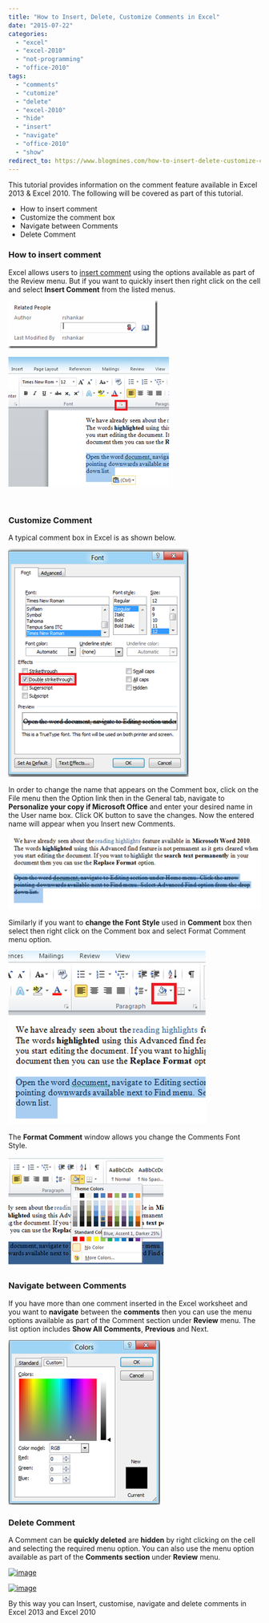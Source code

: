 ```yaml
---
title: "How to Insert, Delete, Customize Comments in Excel"
date: "2015-07-22"
categories: 
  - "excel"
  - "excel-2010"
  - "not-programming"
  - "office-2010"
tags: 
  - "comments"
  - "cutomize"
  - "delete"
  - "excel-2010"
  - "hide"
  - "insert"
  - "navigate"
  - "office-2010"
  - "show"
redirect_to: https://www.blogmines.com/how-to-insert-delete-customize-comments-in-excel-2010/
---
```


This tutorial provides information on the comment feature available in Excel 2013 & Excel 2010. The following will be covered as part of this tutorial.

- How to insert comment
- Customize the comment box
- Navigate between Comments
- Delete Comment

### How to insert comment

Excel allows users to [insert comment](http://blogmines.com/blog/2011/08/23/how-to-insert-comments-in-google-docs-spreadsheet/) using the options available as part of the Review menu. But if you want to quickly insert then right click on the cell and select **Insert Comment** from the listed menus.

[![image](/assets/images/image_thumb162.png "image")](http://blogmines.com/blog/wp-content/uploads/2011/08/image163.png)

[![image](/assets/images/image_thumb163.png "image")](http://blogmines.com/blog/wp-content/uploads/2011/08/image164.png)

 

### Customize Comment

A typical comment box in Excel is as shown below.

[![image](/assets/images/image_thumb164.png "image")](http://blogmines.com/blog/wp-content/uploads/2011/08/image165.png)

In order to change the name that appears on the Comment box, click on the File menu then the Option link then in the General tab, navigate to **Personalize your copy if Microsoft Office** and enter your desired name in the User name box. Click OK button to save the changes. Now the entered name will appear when you Insert new Comments.

[![image](/assets/images/image_thumb165.png "image")](http://blogmines.com/blog/wp-content/uploads/2011/08/image166.png)

Similarly if you want to **change the Font Style** used in **Comment** box then select then right click on the Comment box and select Format Comment menu option.

[![image](/assets/images/image_thumb166.png "image")](http://blogmines.com/blog/wp-content/uploads/2011/08/image167.png)

The **Format Comment** window allows you change the Comments Font Style.

[![image](/assets/images/image_thumb167.png "image")](http://blogmines.com/blog/wp-content/uploads/2011/08/image168.png)

### Navigate between Comments

If you have more than one comment inserted in the Excel worksheet and you want to **navigate** between the **comments** then you can use the menu options available as part of the Comment section under **Review** menu. The list option includes **Show All Comments**, **Previous** and Next.

[![image](/assets/images/image_thumb168.png "image")](http://blogmines.com/blog/wp-content/uploads/2011/08/image169.png)

### Delete Comment

A Comment can be **quickly deleted** are **hidden** by right clicking on the cell and selecting the required menu option. You can also use the menu option available as part of the **Comments section** under **Review** menu.

[![image](/assets/images/image_thumb169.png "image")](http://blogmines.com/blog/wp-content/uploads/2011/08/image170.png)

[![image](/assets/images/image_thumb170.png "image")](http://blogmines.com/blog/wp-content/uploads/2011/08/image171.png)

By this way you can Insert, customise, navigate and delete comments in Excel 2013 and Excel 2010
